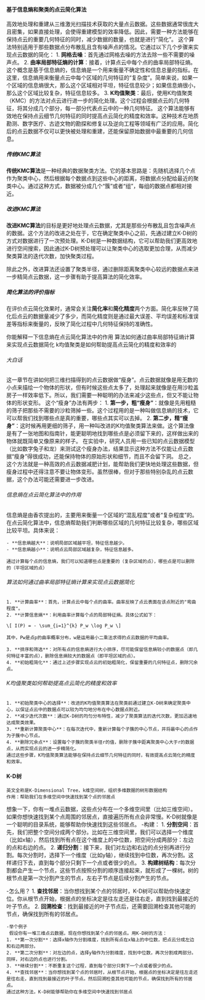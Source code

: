 #### 基于信息熵和聚类的点云简化算法
   高效地处理和重建从三维激光扫描技术获取的大量点云数据。这些数据通常很庞大且密集，如果直接处理，会使得重建模型的效率降低。因此，需要一种方法能够在保持点云的重要几何特征的同时，减少数据的数量，也就是进行“简化”。
   这个算法特别适用于那些数据点分布散乱且含有噪声点的情况。它通过以下几个步骤来实现点云数据的简化：
    1. **网格去噪**：首先通过网格去噪的方法去除一些不需要的噪声点。
    2. **曲率局部特征熵的计算**：接着，计算点云中每个点的曲率局部特征熵。这个概念是基于信息熵的，信息熵是一个用来衡量不确定性和信息总量的指标。在这里，信息熵用来衡量点云中每个区域的几何特征的“复杂度”。简单来说，如果一个区域的信息熵很大，那么这个区域相对平坦，特征信息较少；如果信息熵很小，那么这个区域比较复杂，特征信息较多。
    3. **K均值聚类**：最后，使用K均值聚类（KMC）的方法对点云进行进一步的简化处理。这个过程会根据点云的几何特征，将其分成几个部分，每一部分代表点云中的一种几何特征。
    这个算法能够有效地在保持点云细节几何特征的同时提高点云简化的精度和效率。这种技术在地质勘测、数字医疗、古迹文物的勘探和修复以及逆向工程等领域有广泛的应用。简化后的点云数据不仅可以更快被处理和重建，还能保留原始数据中最重要的几何信息。


##### 传统KMC算法
  **传统KMC算法**是一种经典的数据聚类方法。它的基本思路是：先随机选择几个点作为聚类中心，然后根据每个数据点到这些中心的距离，将数据点分配给最近的聚类中心。通过这种方式，数据被分成几个“簇”或者“组”，每组的数据点都相对接近。

##### 改进KMC算法
   **改进KMC算法**的目标是更好地处理点云数据，尤其是那些分布散乱且包含噪声点的数据。这个方法的改进之处在于，它在确定聚类中心之前，先通过建立K-D树的方式对数据进行了一次预处理。K-D树是一种数据结构，它可以帮助我们更高效地进行空间搜索，因此通过K-D树预处理可以让聚类中心的选取更加合理，从而减少聚类算法的迭代次数，加快聚类过程。

   除此之外，改进算法还设置了聚类半径，通过删除距离聚类中心较远的数据点来进一步精简点云数据，这一步骤有助于提高算法的简化效率。

##### 简化算法的评价指标
   在评价点云简化效果时，通常会关注**简化率**和**简化精度**两个方面。简化率反映了简化后点云的数据量减少了多少，而简化精度则是通过最大误差、平均误差和标准误差等指标来衡量的，反映了简化过程中几何特征保持的准确性。

你能解释一下信息熵在点云简化算法中的作用
算法如何通过曲率局部特征熵计算来实现点云数据简化
k均值聚类是如何帮助提高点云简化的精度和效率的

###### 大白话
   这一章节在讲如何把三维扫描得到的点云数据做“瘦身”。点云数据就像是用无数的小点来描绘一个物体的形状，但有时候这些点太多了，处理起来就像是在用沙粒盖房子一样效率低下。所以，我们需要一种聪明的办法来减少这些点，但又不能让物体的形状变形。
    这个“瘦身”办法有两步：
    1. **第一步，粗“瘦身”**：就像是先用粗糙的筛子把那些不需要的沙粒筛掉一些。这个过程用的是一种叫做信息熵的技术，它可以帮我们找到哪些点是真的重要，哪些点其实可以去掉。
    2. **第二步，精“瘦身”**：这时候再用更细的筛子，用一种叫改进的K均值聚类算法来做。这个算法像是有了一张地图和指南针，能更聪明地找到哪些点是必须留下来的，这样做出来的物体就既简单又像原来的样子。
    在实验中，研究人员用一些已知的点云数据模型（比如数字兔子和龙）来测试这个瘦身办法，结果显示这种方法不仅能让点云数据“瘦身”得很成功，还能保持物体的原始形状和细节，而且不会留下洞。
    总之，这个方法就是一种高效的点云数据减肥计划，能帮助我们更快地处理这些数据，但瘦身过程中还得注意不要让物体变形。虽然很棒，但对于那些特别杂乱的点云数据，这个办法可能还需要进一步改进。

###### 信息熵在点云简化算法中的作用
  信息熵是由香农提出的，主要用来衡量一个区域的“混乱程度”或者“复杂程度”的。在点云简化算法中，信息熵帮助我们判断哪些区域的几何特征比较复杂，哪些区域比较平坦。具体来说：

    - **信息熵越大**：说明局部区域越平坦，特征信息越少。
    - **信息熵越小**：说明点云局部区域越复杂，特征信息越多。

    通过计算每个点的信息熵，我们可以知道哪些点是重要的（复杂区域的点），哪些点是可以删除的（平坦区域的点）

###### 算法如何通过曲率局部特征熵计算来实现点云数据简化
    1. **计算曲率**：首先，计算点云中每个点的曲率。曲率反映了点云表面在该点附近的"弯曲程度"。
    2. **计算信息熵**：利用曲率计算每个点的局部特征熵。具体公式如下：

    \[ I(P) = - \sum_{i=1}^{k} P_w \log P_w \]

    其中，Pw是点p的曲率概率分布，w是运用最小二乘法求得的点云数据的平均曲率。

    3. **排序和筛选**：对所有点的信息熵进行大小排序，尽可能保留信息熵较小的数据点（即几何特征丰富的点），删除信息熵较大的数据点（即平坦区域的点）。
    4. **初始粗简化**：通过上述步骤实现点云的初始粗简化，保留重要的几何特征点，删除冗余点。

###### K均值聚类如何帮助提高点云简化的精度和效率
    1. **初始聚类中心的选择**：改进的K均值聚类算法在聚类前通过建立K-D树来确定聚类中心，以保证点云中的数据点可以较为均匀地分布在中心数据点附近。
    2. **减少迭代次数**：通过K-D树的均匀分布特性，减少了聚类算法的迭代次数，更加迅速地达成聚类效果。
    3. **重新计算聚类中心**：在每次迭代中，重新计算每个子簇的中心节点，并将最中心的点作为子簇中心节点。
    4. **删除冗余点**：设置每个子簇的聚类半径r的值，删除子簇中距离聚类中心大于r的数据点，从而实现点云的进一步精简化。
    通过这些步骤，K均值聚类算法能够在保持点云细节几何特征的同时，有效提高点云简化的精度和效率。


#### K-D树
    英文全称是K-Dimensional Tree，k维空间树，组织多维数据的树形数据结构
    作用：帮助我们在多维空间中快速找到某个点的邻居点

   想象一下，你有一堆点云数据，这些点分布在一个多维空间里（比如三维空间）。如果你想快速找到某个点周围的邻居点，直接遍历所有点会非常慢。K-D树就像是一个聪明的目录系统，能够帮助你快速找到这些邻居点。
   -构建：
    1. **分割空间**：首先，我们把整个空间分成两个部分。比如在三维空间里，我们可以选择一个维度（比如x轴），然后找到所有点在这个维度上的中位数，把空间分成两部分：左边的点和右边的点。
    2. **递归分割**：接下来，我们对左边和右边的点分别再进行分割。每次分割时，选择下一个维度（比如y轴），继续找到中位数，再次分割。这样递归下去，直到每个部分只剩下一个点或者很少的点。
    3. **构建树结构**：每次分割都会产生一个节点，这些节点按照分割的顺序连接起来，就形成了一棵树。树的根节点是第一次分割产生的节点，左右子节点是后续分割产生的节点。

   -怎么用？
    1. **查找邻居**：当你想找到某个点的邻居时，K-D树可以帮助你快速定位。你从根节点开始，根据点的坐标决定是往左走还是往右走，直到找到最接近的叶子节点。
    2. **回溯检查**：找到最接近的叶子节点后，还需要回溯检查其他可能的节点，确保找到所有的邻居点。

    -举个例子
     假设你有一堆三维点云数据，现在你想找到某个点的邻居点。用K-D树的方法：
    1. **第一次分割**：选择x轴作为分割维度，找到所有点在x轴上的中位数，把点云分成左边和右边两部分。
    2. **第二次分割**：对左边的点，选择y轴作为分割维度，找到中位数，再次分割成两部分。同样，对右边的点也进行分割。
    3. **继续分割**：不断重复这个过程，直到每个部分只剩下一个点或者很少的点。
    4. **查找邻居**：当你想找到某个点的邻居时，从根节点开始，根据点的坐标决定是往左走还是往右走，直到找到最接近的叶子节点。然后回溯检查其他可能的节点，确保找到所有的邻居点。
    通过这种方法，K-D树能够帮助你在多维空间中快速找到邻居点

